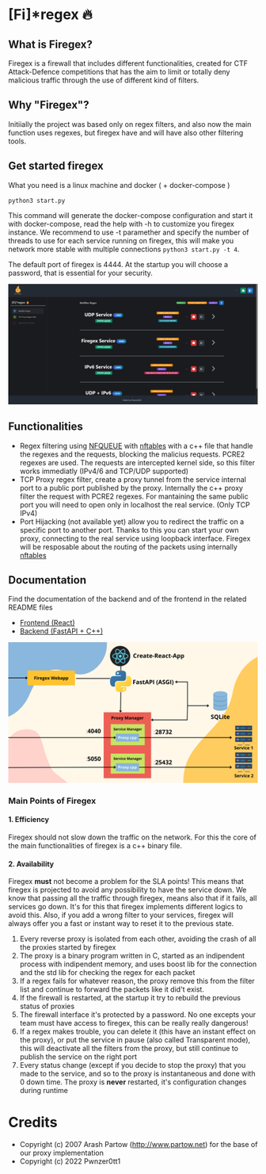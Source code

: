# [Fi]*regex 🔥

## What is Firegex?
Firegex is a firewall that includes different functionalities, created for CTF Attack-Defence competitions that has the aim to limit or totally deny malicious traffic through the use of different kind of filters.

## Why "Firegex"?
Initiially the project was based only on regex filters, and also now the main function uses regexes, but firegex have and will have also other filtering tools.

## Get started firegex
What you need is a linux machine and docker ( + docker-compose )
```
python3 start.py
```
This command will generate the docker-compose configuration and start it with docker-compose, read the help with -h to customize you firegex instance.
We recommend to use -t paramether and specify the number of threads to use for each service running on firegex, this will make you network more stable with multiple connections `python3 start.py -t 4`.

The default port of firegex is 4444. At the startup you will choose a password, that is essential for your security.

![Firegex Network scheme](docs/Firegex_Screenshot.jpg)

## Functionalities

- Regex filtering using [NFQUEUE](https://netfilter.org/projects/libnetfilter_queue/doxygen/html/) with [nftables](https://netfilter.org/projects/nftables/) with a c++ file that handle the regexes and the requests, blocking the malicius requests. PCRE2 regexes are used. The requests are intercepted kernel side, so this filter works immediatly (IPv4/6 and TCP/UDP supported)
- TCP Proxy regex filter, create a proxy tunnel from the service internal port to a public port published by the proxy. Internally the c++ proxy filter the request with PCRE2 regexes. For mantaining the same public port you will need to open only in localhost the real service. (Only TCP IPv4)
- Port Hijacking (not available yet) allow you to redirect the traffic on a specific port to another port. Thanks to this you can start your own proxy, connecting to the real service using loopback interface. Firegex will be resposable about the routing of the packets using internally [nftables](https://netfilter.org/projects/nftables/)

## Documentation

Find the documentation of the backend and of the frontend in the related README files

- [Frontend (React)](frontend/README.md)
- [Backend (FastAPI + C++)](backend/README.md)

![Firegex Working Scheme](docs/FiregexInternals.png)

### Main Points of Firegex
#### 1. Efficiency
Firegex should not slow down the traffic on the network. For this the core of the main functionalities of firegex is a c++ binary file.
#### 2. Availability
Firegex **must** not become a problem for the SLA points!
This means that firegex is projected to avoid any possibility to have the service down. We know that passing all the traffic through firegex, means also that if it fails, all services go down. It's for this that firegex implements different logics to avoid this. Also, if you add a wrong filter to your services, firegex will always offer you a fast or instant way to reset it to the previous state.
1. Every reverse proxy is isolated from each other, avoiding the crash of all the proxies started by firegex
2. The proxy is a binary program written in C, started as an indipendent process with indipendent memory, and uses boost lib for the connection and the std lib for checking the regex for each packet
3. If a regex fails for whatever reason, the proxy remove this from the filter list and continue to forward the packets like it did't exist.
4. If the firewall is restarted, at the startup it try to rebuild the previous status of proxies
5. The firewall interface it's protected by a password. No one excepts your team must have access to firegex, this can be really really dangerous!
6. If a regex makes trouble, you can delete it (this have an instant effect on the proxy), or put the service in pause (also called Transparent mode), this will deactivate all the filters from the proxy, but still continue to publish the service on the right port
7. Every status change (except if you decide to stop the proxy) that you made to the service, and so to the proxy is instantaneous and done with 0 down time. The proxy is **never** restarted, it's configuration changes during runtime
    
# Credits 
- Copyright (c) 2007 Arash Partow (http://www.partow.net) for the base of our proxy implementation
- Copyright (c) 2022 Pwnzer0tt1
